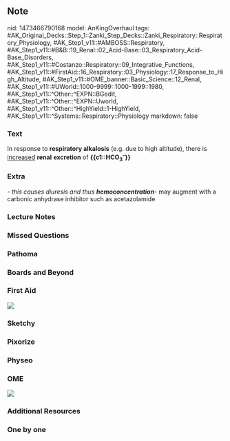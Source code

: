 ## Note
nid: 1473466790168
model: AnKingOverhaul
tags: #AK_Original_Decks::Step_1::Zanki_Step_Decks::Zanki_Respiratory::Respiratory_Physiology, #AK_Step1_v11::#AMBOSS::Respiratory, #AK_Step1_v11::#B&B::19_Renal::02_Acid-Base::03_Respiratory_Acid-Base_Disorders, #AK_Step1_v11::#Costanzo::Respiratory::09_Integrative_Functions, #AK_Step1_v11::#FirstAid::16_Respiratory::03_Physiology::17_Response_to_High_Altitude, #AK_Step1_v11::#OME_banner::Basic_Science::12_Renal, #AK_Step1_v11::#UWorld::1000-9999::1000-1999::1980, #AK_Step1_v11::^Other::^EXPN::BGedit, #AK_Step1_v11::^Other::^EXPN::Uworld, #AK_Step1_v11::^Other::^HighYield::1-HighYield, #AK_Step1_v11::^Systems::Respiratory::Physiology
markdown: false

### Text
<div>
  In response to <b>respiratory alkalosis</b> (e.g. due to high
  altitude), there is <u>increased</u> <b>renal</b>
  <b>excretion</b> of <b>{{c1::HCO<sub>3</sub><sup>-</sup>}}</b>
</div>

### Extra
<i>- this causes diuresis and thus <b>hemoconcentration</b></i>-
may augment with a carbonic anhydrase inhibitor such as
acetazolamide

### Lecture Notes


### Missed Questions


### Pathoma


### Boards and Beyond


### First Aid
<img src="tmpJURpgz.png">

### Sketchy


### Pixorize


### Physeo


### OME
<div class="ome-widget">
  <a href="https://onlinemeded.org/spa/renal?ref=anki"><img src=
  "_OME_AnkiFlashcards_Topic_5.png"></a>
</div>

### Additional Resources


### One by one

